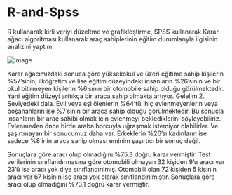 # R-and-Spss
R kullanarak kirli veriyi düzeltme ve grafikleştirme, SPSS kullanarak Karar ağacı algoritması kullanarak araç sahiplerinin eğitim durumlarıyla ilgisinin analizini yaptım. 





![image](https://github.com/frkndoganay/R-and-Spss/blob/main/kararagac%C4%B1.png)



Karar ağacımızdaki sonuca göre yüksekokul ve üzeri eğitime sahip kişilerin %57’sinin, ilköğretim ve lise eğitim düzeyindeki insanların %26’sının ve bir okul bitirmeyen kişilerin %6’sının bir otomobile sahip olduğu görülmektedir. Yani eğitim düzeyi arttıkça bir araca sahip olmakta artıyor.
Gelelim 2. Seviyedeki dala. Evli veya eşi ölenlerin %64’tü, hiç evlenmeyenlerin veya boşananların ise %7’sinin bir araca sahip olduğu görülmektedir. Bu sonuçla insanların bir araç sahibi olmak için evlenmeyi beklediklerini söyleyebiliriz. Evlenmeden önce birde araba borcuyla uğraşmak istemiyor olabilirler.
Ve şaşırtmayan bir sonucumuz daha var. Erkeklerin %26’sı kadınların ise sadece %8’inin araca sahip olması eminim şaşırtıcı bir sonuç değil.

Sonuçlara göre aracı olup olmadığını %75.3 doğru karar vermiştir.
Test verilerinin sınıflandırmasına göre otomobili olmayan 32 kişiden 9’u aracı var 23’ü ise aracı yok diye sınıflandırılmış. Otomobili olan 72 kişiden 5 kişinin aracı var 67 kişinin ise aracı yok olarak sınıflandırılmıştır.
Sonuçlara göre aracı olup olmadığını %73.1 doğru karar vermiştir.
